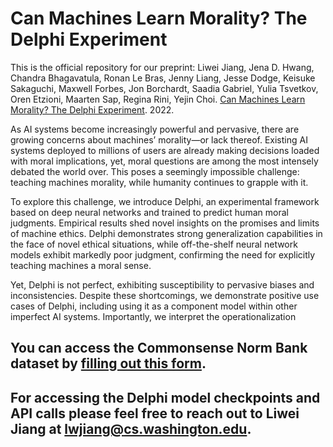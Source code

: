 # Can Machines Learn Morality? The Delphi Experiment

This is the official repository for our preprint: Liwei Jiang, Jena D. Hwang, Chandra Bhagavatula, Ronan Le Bras, Jenny Liang, Jesse Dodge, Keisuke Sakaguchi, Maxwell Forbes, Jon Borchardt, Saadia Gabriel, Yulia Tsvetkov, Oren Etzioni, Maarten Sap, Regina Rini, Yejin Choi. [Can Machines Learn Morality? The Delphi Experiment](https://arxiv.org/abs/2110.07574). 2022. 

As AI systems become increasingly powerful and pervasive, there are growing concerns about machines’ morality—or lack thereof. Existing AI systems deployed to millions of users are already making decisions loaded with moral implications, yet, moral questions are among the most intensely debated the world over. This poses a seemingly impossible challenge: teaching machines morality, while humanity continues to grapple with it.

To explore this challenge, we introduce Delphi, an experimental framework based on deep neural networks and trained to predict human moral judgments. Empirical results shed novel insights on the promises and limits of machine ethics. Delphi demonstrates strong generalization capabilities in the face of novel ethical situations, while off-the-shelf neural network models exhibit markedly poor judgment, confirming the need for explicitly teaching machines a moral sense.

Yet, Delphi is not perfect, exhibiting susceptibility to pervasive biases and inconsistencies. Despite these shortcomings, we demonstrate positive use cases of Delphi, including using it as a component model within other imperfect AI systems. Importantly, we interpret the operationalization


## You can access the Commonsense Norm Bank dataset by [filling out this form](https://forms.gle/VoAVuPUJFNChWhSj8).

## For accessing the Delphi model checkpoints and API calls please feel free to reach out to Liwei Jiang at [lwjiang@cs.washington.edu](lwjiang@cs.washington.edu).

